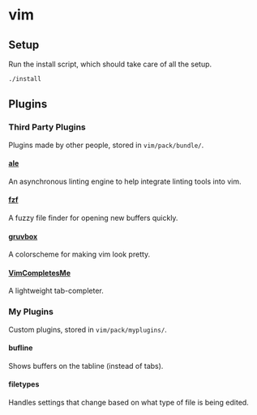 # vim

## Setup

Run the install script, which should take care of all the setup.

```bash
./install
```

## Plugins

### Third Party Plugins

Plugins made by other people, stored in `vim/pack/bundle/`.

#### [ale](https://github.com/w0rp/ale)

An asynchronous linting engine to help integrate linting tools into vim.

#### [fzf](https://github.com/junegunn/fzf)

A fuzzy file finder for opening new buffers quickly.

#### [gruvbox](https://github.com/morhetz/gruvbox)

A colorscheme for making vim look pretty.

#### [VimCompletesMe](https://github.com/ajh17/vimcompletesme)

A lightweight tab-completer.


### My Plugins

Custom plugins, stored in `vim/pack/myplugins/`.

#### bufline

Shows buffers on the tabline (instead of tabs).

#### filetypes

Handles settings that change based on what type of file is being edited.
